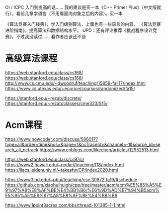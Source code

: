 OI / ICPC 入门到提高的话…… 我的建议是买一本《C++ Primer Plus》（中文版就行），看前几章学语言（不用看面向对象之后的内容）。买一本

《算法竞赛入门经典》，学入门级别算法，上面也有一些语言的内容，
《算法竞赛进阶指南》，提高算法和数据结构水平。
UPD：还有评论推荐《挑战程序设计竞赛》，不过我没读过…… 看作者应该还不错



# 高级算法课程
https://web.stanford.edu/class/cs168/
https://web.stanford.edu/class/cs168/
http://www.cs.cmu.edu/~dwoodruf/teaching/15859-fall17/index.html
https://www.cs.utexas.edu/~ecprice/courses/randomized/fa15/


https://stanford.edu/~rezab/discrete/
https://stanford.edu/~rezab/classes/cme323/S15/


# Acm课程
https://www.nowcoder.com/discuss/586017?type=all&order=time&pos=&page=1&ncTraceId=&channel=-1&source_id=search_all_nctrack
https://www.cnblogs.com/likechen/articles/12952513.html

https://web.stanford.edu/class/cs97si/
https://www2.hawaii.edu/~nodari/teaching/f18/index.html
https://liacs.leidenuniv.nl/~takesfw/CP/index2020.html


https://www3.nd.edu/~pbui/teaching/cse.30872.fa19/#schedule
https://github.com/xiaohuihuigh/cpp/tree/master/acm/acm%E5%85%A5%E9%97%A8%E8%AF%BE%E4%BB%B6/%E6%9D%AD%E7%94%B5acm%E5%85%A5%E9%97%A8%E8%AF%BE%E4%BB%B6

https://www.1point3acres.com/bbs/thread-101385-1-1.html